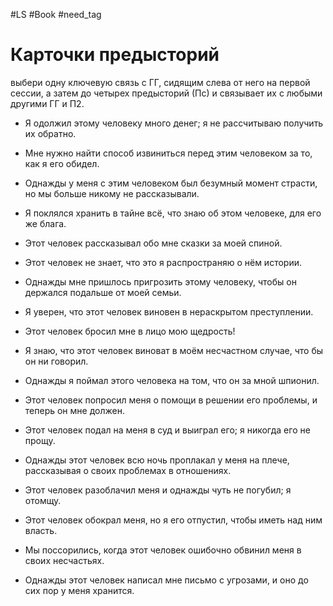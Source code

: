 #LS  #Book #need_tag 
# Карточки предысторий
выбери одну ключевую связь с ГГ, сидящим слева от него на первой сессии, а затем до четырех предысторий (Пс) и связывает их с любыми другими ГГ и П2.

  
- Я одолжил этому человеку много денег; я не рассчитываю получить их обратно.  

- Мне нужно найти способ извиниться перед этим человеком за то, как я его обидел.

- Однажды у меня с этим человеком был безумный момент страсти, но мы больше никому не рассказывали.
  
- Я поклялся хранить в тайне всё, что знаю об этом человеке, для его же блага.
  
- Этот человек рассказывал обо мне сказки за моей спиной.
  
- Этот человек не знает, что это я распространяю о нём истории.
  
- Однажды мне пришлось пригрозить этому человеку, чтобы он держался подальше от моей семьи.
  
- Я уверен, что этот человек виновен в нераскрытом преступлении.
  
- Этот человек бросил мне в лицо мою щедрость!
  
- Я знаю, что этот человек виноват в моём несчастном случае, что бы он ни говорил.
  
- Однажды я поймал этого человека на том, что он за мной шпионил.
  
- Этот человек попросил меня о помощи в решении его проблемы, и теперь он мне должен.
  
- Этот человек подал на меня в суд и выиграл его; я никогда его не прощу.
  
- Однажды этот человек всю ночь проплакал у меня на плече, рассказывая о своих проблемах в отношениях.
  
- Этот человек разоблачил меня и однажды чуть не погубил; я отомщу.

- Этот человек обокрал меня, но я его отпустил, чтобы иметь над ним власть.
  
- Мы поссорились, когда этот человек ошибочно обвинил меня в своих несчастьях.
  
- Однажды этот человек написал мне письмо с угрозами, и оно до сих пор у меня хранится.















